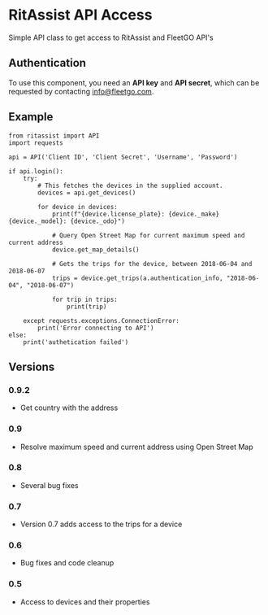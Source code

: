 # RitAssist API Access

Simple API class to get access to RitAssist and FleetGO API's

## Authentication
To use this component, you need an **API key** and **API secret**, which can be requested by contacting [info@fleetgo.com](mailto:info@fleetgo.com?subject=API%20Key).

## Example
```
from ritassist import API
import requests

api = API('Client ID', 'Client Secret', 'Username', 'Password')

if api.login():
    try:
        # This fetches the devices in the supplied account.
        devices = api.get_devices()
        
        for device in devices:
            print(f"{device.license_plate}: {device._make} {device._model}: {device._odo}")

            # Query Open Street Map for current maximum speed and current address
            device.get_map_details()

            # Gets the trips for the device, between 2018-06-04 and 2018-06-07
            trips = device.get_trips(a.authentication_info, "2018-06-04", "2018-06-07")

            for trip in trips:
                print(trip)

    except requests.exceptions.ConnectionError:
        print('Error connecting to API')
else:
    print('authetication failed')

```


## Versions
### 0.9.2
- Get country with the address

### 0.9
- Resolve maximum speed and current address using Open Street Map

### 0.8
- Several bug fixes

### 0.7
- Version 0.7 adds access to the trips for a device

### 0.6
- Bug fixes and code cleanup

### 0.5
- Access to devices and their properties
